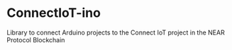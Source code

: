 # ConnectIoT-ino
Library to connect Arduino projects to the Connect IoT project in the NEAR Protocol Blockchain
